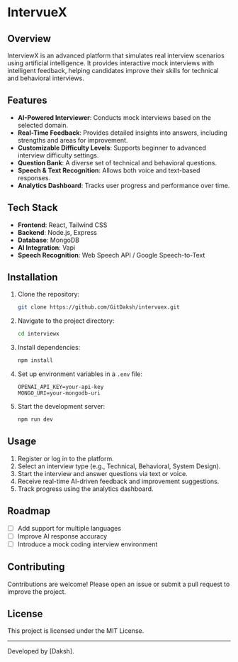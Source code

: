 # IntervueX

## Overview
InterviewX is an advanced platform that simulates real interview scenarios using artificial intelligence. It provides interactive mock interviews with intelligent feedback, helping candidates improve their skills for technical and behavioral interviews.

## Features
- **AI-Powered Interviewer**: Conducts mock interviews based on the selected domain.
- **Real-Time Feedback**: Provides detailed insights into answers, including strengths and areas for improvement.
- **Customizable Difficulty Levels**: Supports beginner to advanced interview difficulty settings.
- **Question Bank**: A diverse set of technical and behavioral questions.
- **Speech & Text Recognition**: Allows both voice and text-based responses.
- **Analytics Dashboard**: Tracks user progress and performance over time.

## Tech Stack
- **Frontend**: React, Tailwind CSS
- **Backend**: Node.js, Express
- **Database**: MongoDB
- **AI Integration**: Vapi
- **Speech Recognition**: Web Speech API / Google Speech-to-Text

## Installation
1. Clone the repository:
   ```sh
   git clone https://github.com/GitDaksh/intervuex.git
   ```
2. Navigate to the project directory:
   ```sh
   cd interviewx
   ```
3. Install dependencies:
   ```sh
   npm install
   ```
4. Set up environment variables in a `.env` file:
   ```env
   OPENAI_API_KEY=your-api-key
   MONGO_URI=your-mongodb-uri
   ```
5. Start the development server:
   ```sh
   npm run dev
   ```

## Usage
1. Register or log in to the platform.
2. Select an interview type (e.g., Technical, Behavioral, System Design).
3. Start the interview and answer questions via text or voice.
4. Receive real-time AI-driven feedback and improvement suggestions.
5. Track progress using the analytics dashboard.

## Roadmap
- [ ] Add support for multiple languages
- [ ] Improve AI response accuracy
- [ ] Introduce a mock coding interview environment

## Contributing
Contributions are welcome! Please open an issue or submit a pull request to improve the project.

## License
This project is licensed under the MIT License.

---
Developed by [Daksh].

